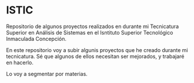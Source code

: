 # ISTIC
Repositorio de algunos proyectos realizados en durante mi Tecnicatura Superior en Análisis de Sistemas en el Isntituto Superior Tecnológico Inmaculada Concepción.

En este repositorio voy a subir algunis proyectos que he creado durante mi tecnicatura. Sé que algunos de ellos necesitan ser mejorados, y trabajaré en hacerlo.

Lo voy a segmentar por materias.
